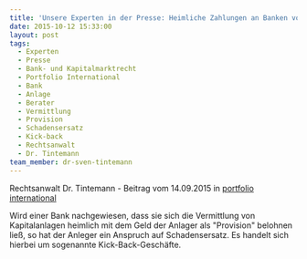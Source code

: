 ```yaml
---
title: 'Unsere Experten in der Presse: Heimliche Zahlungen an Banken von Anlegergeldern'
date: 2015-10-12 15:33:00
layout: post
tags:
  - Experten
  - Presse
  - Bank- und Kapitalmarktrecht
  - Portfolio International
  - Bank
  - Anlage
  - Berater
  - Vermittlung
  - Provision
  - Schadensersatz
  - Kick-back
  - Rechtsanwalt
  - Dr. Tintemann
team_member: dr-sven-tintemann
---
```



Rechtsanwalt Dr. Tintemann - Beitrag vom 14.09.2015 in [portfolio international](http://www.portfolio-international.de/no_cache/newsdetails-print/article/wacklige-klagen-zu-kick-backs-i.html?type=98&amp;tx_ttnews%5BsViewPointer%5D=1&amp;print=1)

Wird einer Bank nachgewiesen, dass sie sich die Vermittlung von Kapitalanlagen heimlich mit dem Geld der Anlager als "Provision" belohnen ließ, so hat der Anleger ein Anspruch auf Schadensersatz. Es handelt sich hierbei um sogenannte Kick-Back-Geschäfte.